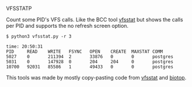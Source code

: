 VFSSTATP

Count some PID's VFS calls. Like the BCC tool [vfsstat][vfsstat] but shows the
calls per PID and supports the no refresh screen option.

```
$ python3 vfsstat.py -r 3

time: 20:50:31
PID     READ    WRITE   FSYNC   OPEN    CREATE  MAXSTAT COMM             
5027    0       211394  2       33876   0       0       postgres         
5031    0       147928  0       204     204     0       postgres         
10700   92031   85586   1       49433   0       0       postgres         
```

This tools was made by mostly copy-pasting code from [vfsstat][vfsstat] and
[biotop][biotop].

[vfsstat]: https://github.com/iovisor/bcc/blob/master/tools/vfsstat.py
[biotop]: https://github.com/iovisor/bcc/blob/master/tools/biotop.py
